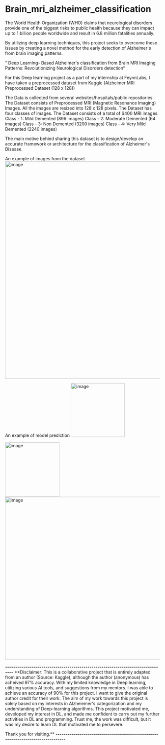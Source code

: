 # Brain_mri_alzheimer_classification
The World Health Organization (WHO) claims that neurological disorders provide one of the biggest risks to public health because they can impact up to
1 billion people worldwide and result in 6.8 million fatalities annually.

By utilizing deep learning techniques, this project seeks to overcome these issues by creating a novel method for the early detection of Alzheimer's from brain imaging patterns.


“ Deep Learning- Based Alzheimer's classification from Brain MRI Imaging Patterns: Revolutionizing Neurological Disorders detection“

For this Deep learning project as a part of my internship at FeynnLabs, I have taken a preprocessed dataset from Kaggle (Alzheimer MRI Preprocessed Dataset (128 x 128))

The Data is collected from several websites/hospitals/public repositories.
The Dataset consists of Preprocessed MRI (Magnetic Resonance Imaging) Images.
All the images are resized into 128 x 128 pixels.
The Dataset has four classes of images.
The Dataset consists of a total of 6400 MRI images.
Class - 1: Mild Demented (896 images)
Class - 2: Moderate Demented (64 images)
Class - 3: Non Demented (3200 images)
Class - 4: Very Mild Demented (2240 images)

The main motive behind sharing this dataset is to design/develop an accurate framework or architecture for the classification of Alzheimer's Disease.

An example of images from the dataset 
<img width="706" alt="image" src="https://github.com/Praneet-Prabhanjan/Brain_mri_alzheimer_classification/assets/140372429/b5802c41-7265-44d6-a84d-d0ed8d979122">

An example of model prediction
<img width="175" alt="image" src="https://github.com/Praneet-Prabhanjan/Brain_mri_alzheimer_classification/assets/140372429/f953165a-af96-4d2a-807d-4c90d2251e79">

<img width="177" alt="image" src="https://github.com/Praneet-Prabhanjan/Brain_mri_alzheimer_classification/assets/140372429/902660e5-299b-4c7f-b371-1a2c977e409d">

<img width="529" alt="image" src="https://github.com/Praneet-Prabhanjan/Brain_mri_alzheimer_classification/assets/140372429/17ac1875-7efa-4f24-a6a1-5cae313fb271">

****--------------------------------------------------------------------------------****
**Disclaimer: This is a collaborative project that is entirely adapted from an author (Source: Kaggle), although the author (anonymous) has acheived 97% accuracy. With my limited knowledge in Deep learning, utilizing various AI tools, and suggestions from my mentors. I was able to achieve an accuracy of 90% for this project. I want to give the original author credit for their work. The aim of my work towards this project is solely based on my interests in Alzheiemer's categorization and my understanding of Deep-learning algorithms. This project motivated me, developed my interest in DL, and made me confident to carry out my further activities in DL and programming. Trust me, the work was difficult, but it was my desire to learn DL that motivated me to persevere.

Thank you for visiting.**
****---------------------------------------------------------------------------------****

